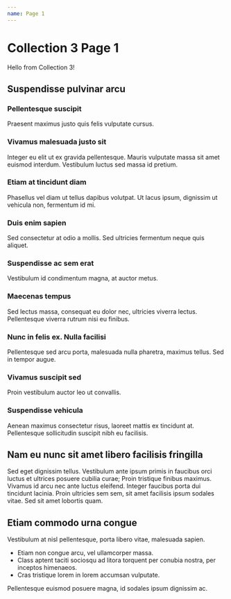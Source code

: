 ```yaml
---
name: Page 1
---
```


# Collection 3 Page 1

Hello from Collection 3!

## Suspendisse pulvinar arcu

### Pellentesque suscipit

Praesent maximus justo quis felis vulputate cursus.

### Vivamus malesuada justo sit

Integer eu elit ut ex gravida pellentesque. Mauris vulputate massa sit amet euismod interdum. Vestibulum luctus sed massa id pretium.

### Etiam at tincidunt diam

Phasellus vel diam ut tellus dapibus volutpat. Ut lacus ipsum, dignissim ut vehicula non, fermentum id mi.

### Duis enim sapien

Sed consectetur at odio a mollis. Sed ultricies fermentum neque quis aliquet.

### Suspendisse ac sem erat

Vestibulum id condimentum magna, at auctor metus.

### Maecenas tempus

Sed lectus massa, consequat eu dolor nec, ultricies viverra lectus. Pellentesque viverra rutrum nisi eu finibus.

### Nunc in felis ex. Nulla facilisi

Pellentesque sed arcu porta, malesuada nulla pharetra, maximus tellus. Sed in tempor augue.

### Vivamus suscipit sed

Proin vestibulum auctor leo ut convallis.

### Suspendisse vehicula

Aenean maximus consectetur risus, laoreet mattis ex tincidunt at. Pellentesque sollicitudin suscipit nibh eu facilisis.

## Nam eu nunc sit amet libero facilisis fringilla

Sed eget dignissim tellus. Vestibulum ante ipsum primis in faucibus orci luctus et ultrices posuere cubilia curae; Proin tristique finibus maximus. Vivamus id arcu nec ante luctus eleifend. Integer faucibus porta dui tincidunt lacinia. Proin ultricies sem sem, sit amet facilisis ipsum sodales vitae. Sed sit amet lobortis quam.

## Etiam commodo urna congue

Vestibulum at nisl pellentesque, porta libero vitae, malesuada sapien.

- Etiam non congue arcu, vel ullamcorper massa.
- Class aptent taciti sociosqu ad litora torquent per conubia nostra, per inceptos himenaeos.
- Cras tristique lorem in lorem accumsan vulputate.

Pellentesque euismod posuere magna, id sodales ipsum dignissim ac.
